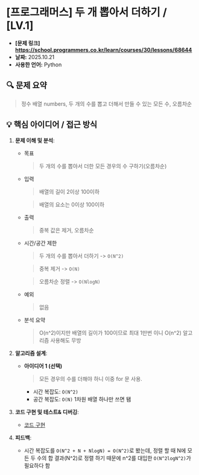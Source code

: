# [프로그래머스] 두 개 뽑아서 더하기 / [LV.1]

- **[문제 링크] https://school.programmers.co.kr/learn/courses/30/lessons/68644**
- **날짜:** 2025.10.21
- **사용한 언어:** Python

## 🔍 문제 요약

> 정수 배열 numbers, 두 개의 수를 뽑고 더해서 만들 수 있는 모든 수, 오름차순 
> 

## 💡 핵심 아이디어 / 접근 방식

1.  **문제 이해 및 분석**:
    *   목표
        > 두 개의 수를 뽑아서 더한 모든 경우의 수 구하기(오름차순)
    *   입력
        > 배열의 길이 2이상 100이하

        > 배열의 요소는 0이상 100이하
    *   출력
        > 중복 값은 제거, 오름차순
    *   시간/공간 제한 
        > 두 개의 수를 뽑아서 더하기 -> `O(N^2)`

        > 중복 제거 -> `O(N)`

        > 오름차순 정렬 -> `O(NlogN)`
    *   예외
        > 없음
    * 분석 요약
        > O(n^2)이지만 배열의 길이가 100이므로 최대 1만번 이니 O(n^2) 알고리즘 사용해도 무방
2.  **알고리즘 설계**:
    *   **아이디어 1 (선택)**
        >  모든 경우의 수를 더해야 하니 이중 for 문 사용. 
        *   시간 복잡도: `O(N^2)` 
        *   공간 복잡도: `O(N)` 1차원 배열 하나만 쓰면 됌


3.  **코드 구현 및 테스트& 디버깅**:
    - [코드 구현](https://github.com/janghyunwoo2/coding-test-solutions/blob/main/Python/%EB%A6%AC%EC%8A%A4%ED%8A%B8/%5B%ED%94%84%EB%A1%9C%EA%B7%B8%EB%9E%98%EB%A8%B8%EC%8A%A4%20-%20LV1%5D%20%EB%91%90%20%EA%B0%9C%20%EB%BD%91%EC%95%84%EC%84%9C%20%EB%8D%94%ED%95%98%EA%B8%B0/solution.ipynb)


4.  **피드백**:
    *   시간 복잡도를 `O(N^2 + N + NlogN) = O(N^2)`로 봤는데, 정렬 할 때 N에 모든 두 수의 합 결과(N^2)로 정렬 하기 때문에 n^2를 대입한 `O(N^2logN^2)`가 필요하다 함

